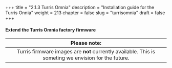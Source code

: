 +++
title = "2.1.3 Turris Omnia"
description = "Installation guide for the Turris Onnia"
weight = 213
chapter = false
slug = "turrisomnia"
draft = false
+++

#### Extend the Turris Omnia factory firmware

| <i class="fa fa-exclamation-triangle"></i> Please note: |
| :-----: |
| Turris firmware images are **not** currently available. This is someting we envision for the future.

